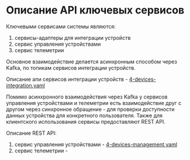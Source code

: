 # Описание API ключевых сервисов

Ключевыми сервисами системы являются:

1. сервисы-адаптеры для интеграции устройств
2. сервис управления устройствами
3. сервис телеметрии

Основное взаимодействие делается асинхронным способом через Kafka, по топикам сервисов интеграции устройств.

Описание апи сервисов интеграции устройств - [4-devices-integration.yaml](4-devices-integration.yaml)

Помимо асинхронного взаимодействия через Kafka у сервисов управления устройствами и телеметрии есть взаимодействие друг
с другом через синхронное обращение - для проверки доступности данных устройства для конкретного пользователя. 
Также для клиентского использования сервисы предоставляют REST API. 

Описание REST API:
1. сервис управления устройствами - [4-devices-management.yaml](4-devices-management.yaml)
2. сервис телеметрии - 


